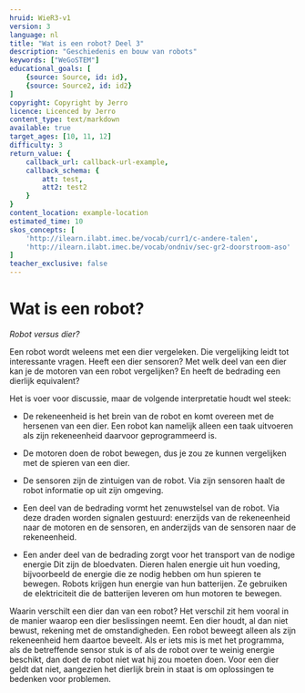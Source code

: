 ```yaml
---
hruid: WieR3-v1
version: 3
language: nl
title: "Wat is een robot? Deel 3"
description: "Geschiedenis en bouw van robots"
keywords: ["WeGoSTEM"]
educational_goals: [
    {source: Source, id: id}, 
    {source: Source2, id: id2}
]
copyright: Copyright by Jerro
licence: Licenced by Jerro
content_type: text/markdown
available: true
target_ages: [10, 11, 12]
difficulty: 3
return_value: {
    callback_url: callback-url-example,
    callback_schema: {
        att: test,
        att2: test2
    }
}
content_location: example-location
estimated_time: 10
skos_concepts: [
    'http://ilearn.ilabt.imec.be/vocab/curr1/c-andere-talen', 
    'http://ilearn.ilabt.imec.be/vocab/ondniv/sec-gr2-doorstroom-aso'
]
teacher_exclusive: false
---
```


# Wat is een robot?

*Robot versus dier?* 

Een robot wordt weleens met een dier vergeleken. Die vergelijking leidt tot interessante vragen. Heeft een dier sensoren? Met welk deel van een dier kan je de motoren van een robot vergelijken? En heeft de bedrading een dierlijk equivalent? 

Het is voer voor discussie, maar de volgende interpretatie houdt wel steek: 

* De rekeneenheid is het brein van de robot en komt overeen met de hersenen van een dier. Een robot kan namelijk alleen een taak uitvoeren als zijn rekeneenheid daarvoor geprogrammeerd is. 

* De motoren doen de robot bewegen, dus je zou ze kunnen vergelijken met de spieren van een dier. 
* De sensoren zijn de zintuigen van de robot. Via zijn sensoren haalt de robot informatie op uit zijn omgeving. 

* Een deel van de bedrading vormt het zenuwstelsel van de robot. Via deze draden worden signalen gestuurd: enerzijds van de rekeneenheid naar de motoren en de sensoren, en anderzijds van de sensoren naar de rekeneenheid. 

* Een ander deel van de bedrading zorgt voor het transport van de nodige energie Dit zijn de bloedvaten. Dieren halen energie uit hun voeding, bijvoorbeeld de energie die ze nodig hebben om hun spieren te bewegen. Robots krijgen hun energie van hun batterijen. Ze gebruiken de elektriciteit die de batterijen leveren om hun motoren te bewegen. 

Waarin verschilt een dier dan van een robot? Het verschil zit hem vooral in de manier waarop een dier beslissingen neemt. Een dier houdt, al dan niet bewust, rekening met de omstandigheden. Een robot beweegt alleen als zijn rekeneenheid hem daartoe beveelt. Als er iets mis is met het programma, als de betreffende sensor stuk is of als de robot over te weinig energie beschikt, dan doet de robot niet wat hij zou moeten doen. Voor een dier geldt dat niet, aangezien het dierlijk brein in staat is om oplossingen te bedenken voor problemen.